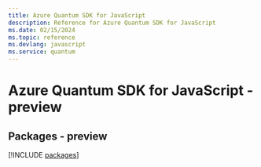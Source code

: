 ```yaml
---
title: Azure Quantum SDK for JavaScript
description: Reference for Azure Quantum SDK for JavaScript
ms.date: 02/15/2024
ms.topic: reference
ms.devlang: javascript
ms.service: quantum
---
```

# Azure Quantum SDK for JavaScript - preview
## Packages - preview
[!INCLUDE [packages](quantum-index.md)]